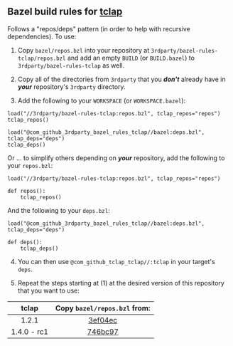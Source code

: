 ## Bazel build rules for [tclap](https://github.com/mirror/tclap)

Follows a "repos/deps" pattern (in order to help with recursive dependencies). To use:

1. Copy `bazel/repos.bzl` into your repository at `3rdparty/bazel-rules-tclap/repos.bzl` and add an empty `BUILD` (or `BUILD.bazel`) to `3rdparty/bazel-rules-tclap` as well.

2. Copy all of the directories from `3rdparty` that you ***don't*** already have in ***your*** repository's `3rdparty` directory.

3. Add the following to your `WORKSPACE` (or `WORKSPACE.bazel`):

```bazel
load("//3rdparty/bazel-rules-tclap:repos.bzl", tclap_repos="repos")
tclap_repos()

load("@com_github_3rdparty_bazel_rules_tclap//bazel:deps.bzl", tclap_deps="deps")
tclap_deps()
```

Or ... to simplify others depending on ***your*** repository, add the following to your `repos.bzl`:

```bazel
load("//3rdparty/bazel-rules-tclap:repos.bzl", tclap_repos="repos")

def repos():
    tclap_repos()
```

And the following to your `deps.bzl`:

```bazel
load("@com_github_3rdparty_bazel_rules_tclap//bazel:deps.bzl", tclap_deps="deps")

def deps():
    tclap_deps()
```

4. You can then use `@com_github_tclap_tclap//:tclap` in your target's `deps`.

5. Repeat the steps starting at (1) at the desired version of this repository that you want to use:

| tclap | Copy `bazel/repos.bzl` from: |
| :---: | :--------------------------: |
| 1.2.1 | [3ef04ec](https://github.com/3rdparty/bazel-rules-tclap/tree/3ef04ec8f8717706a7e783160eecf924ca038695) |
| 1.4.0 - rc1 | [746bc97](https://github.com/3rdparty/bazel-rules-tclap/tree/746bc975e8407fc34f121ef4a66f2c6f14e19404) |
